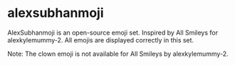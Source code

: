 # alexsubhanmoji
AlexSubhanmoji is an open-source emoji set.
Inspired by All Smileys for alexkylemummy-2.
All emojis are displayed correctly in this set.

Note: The clown emoji is not available for All Smileys by alexkylemummy-2.
